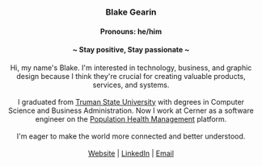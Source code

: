 <!--
### Hi there 👋
**blakegearin/blakegearin** is a ✨ _special_ ✨ repository because its `README.md` (this file) appears on your GitHub profile.

Here are some ideas to get you started:

- 🔭 I’m currently working on ...
- 🌱 I’m currently learning ...
- 👯 I’m looking to collaborate on ...
- 🤔 I’m looking for help with ...
- 💬 Ask me about ...
- 📫 How to reach me: ...
- 😄 Pronouns: ...
- ⚡ Fun fact: ...
-->

<h3 align="center">Blake Gearin</h3>
<h4 align="center">Pronouns: he/him</h4>
<h4 align="center">~ Stay positive, Stay passionate ~</h4>

<p align="center">
  Hi, my name's Blake. I'm interested in technology, business, and graphic design because I think they're crucial for creating valuable products, services, and systems.
  <br>
  <br>
  I graduated from
  <a href="https://www.truman.edu/">Truman State University</a>
  with degrees in Computer Science and Business Administration. Now I work at Cerner as a software engineer on the
  <a href="https://www.cerner.com/solutions/population-health-management">Population Health Management</a>
  platform.
  <br>
  <br>
  I'm eager to make the world more connected and better understood.
  <br>
  <br>
  <a href="http://blakeg.tech/">Website</a>  |  <a href="https://www.linkedin.com/in/blake-gearin">LinkedIn</a>  |  <a href="mailto:blakegearin@gmail.com">Email</a>
</p>
